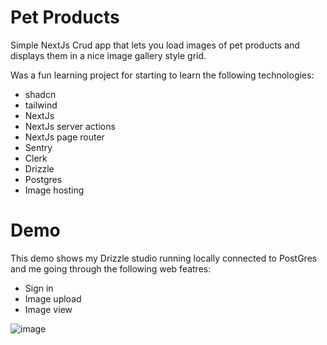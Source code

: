 # Pet Products

Simple NextJs Crud app that lets you load images of pet products and displays them in a nice image gallery style grid.

Was a fun learning project for starting to learn the following technologies:

- shadcn
- tailwind
- NextJs
- NextJs server actions
- NextJs page router
- Sentry
- Clerk
- Drizzle
- Postgres
- Image hosting

# Demo

This demo shows my Drizzle studio running locally connected to PostGres and me going through the following web featres:

- Sign in
- Image upload
- Image view

![image](https://github.com/user-attachments/assets/12d24b76-ea20-4af6-b0ef-d5bb097fca5d)
